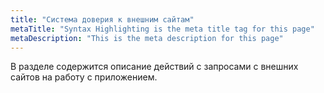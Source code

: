 ```yaml
---
title: "Система доверия к внешним сайтам"
metaTitle: "Syntax Highlighting is the meta title tag for this page"
metaDescription: "This is the meta description for this page"
---
```


В разделе содержится описание действий с запросами с внешних сайтов на работу с приложением.
